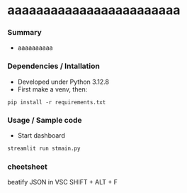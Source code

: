 # aaaaaaaaaaaaaaaaaaaaaaaa

### Summary
* aaaaaaaaaa


### Dependencies / Intallation
* Developed under Python 3.12.8
* First make a venv, then:
```
pip install -r requirements.txt
```

### Usage / Sample code
*  Start dashboard
```bash 
streamlit run stmain.py

```


### cheetsheet
beatify JSON in VSC
SHIFT + ALT + F